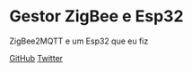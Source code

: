 # Gestor ZigBee e Esp32

ZigBee2MQTT e um Esp32 que eu fiz

[GitHub](https://github.com/Marte77) [Twitter](https://twitter.com/MARTLNHO)